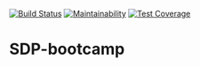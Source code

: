 [![Build Status](https://travis-ci.org/Gondolav/SDP-bootcamp.svg?branch=master)](https://travis-ci.org/Gondolav/SDP-bootcamp)
[![Maintainability](https://api.codeclimate.com/v1/badges/1f2c534b7c483a362623/maintainability)](https://codeclimate.com/github/Gondolav/SDP-bootcamp/maintainability)
[![Test Coverage](https://api.codeclimate.com/v1/badges/1f2c534b7c483a362623/test_coverage)](https://codeclimate.com/github/Gondolav/SDP-bootcamp/test_coverage)

# SDP-bootcamp
